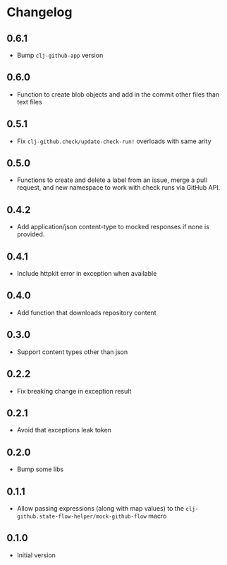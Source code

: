 # Changelog

## 0.6.1
- Bump `clj-github-app` version

## 0.6.0
- Function to create blob objects and add in the commit other files than text files

## 0.5.1

- Fix `clj-github.check/update-check-run!` overloads with same arity

## 0.5.0

- Functions to create and delete a label from an issue, merge a pull request, and new namespace to work with check runs via GitHub API.

## 0.4.2

- Add application/json content-type to mocked responses if none is provided.

## 0.4.1

- Include httpkit error in exception when available

## 0.4.0
- Add function that downloads repository content

## 0.3.0
- Support content types other than json

## 0.2.2
- Fix breaking change in exception result

## 0.2.1
- Avoid that exceptions leak token

## 0.2.0
- Bump some libs

## 0.1.1
- Allow passing expressions (along with map values) to the `clj-github.state-flow-helper/mock-github-flow` macro

## 0.1.0
- Initial version
